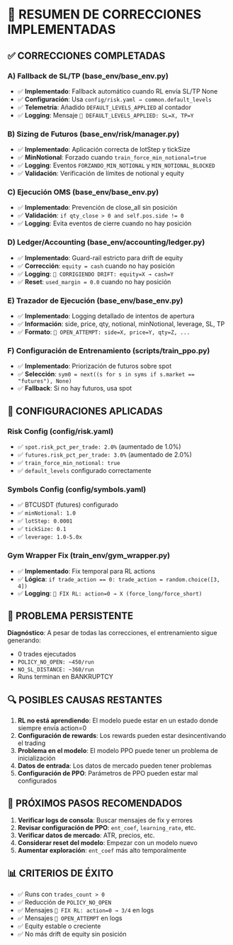 # 🔧 RESUMEN DE CORRECCIONES IMPLEMENTADAS

## ✅ CORRECCIONES COMPLETADAS

### A) Fallback de SL/TP (base_env/base_env.py)
- ✅ **Implementado**: Fallback automático cuando RL envía SL/TP None
- ✅ **Configuración**: Usa `config/risk.yaml → common.default_levels`
- ✅ **Telemetría**: Añadido `DEFAULT_LEVELS_APPLIED` al contador
- ✅ **Logging**: Mensaje `🔧 DEFAULT_LEVELS_APPLIED: SL=X, TP=Y`

### B) Sizing de Futuros (base_env/risk/manager.py)
- ✅ **Implementado**: Aplicación correcta de lotStep y tickSize
- ✅ **MinNotional**: Forzado cuando `train_force_min_notional=true`
- ✅ **Logging**: Eventos `FORZANDO_MIN_NOTIONAL` y `MIN_NOTIONAL_BLOCKED`
- ✅ **Validación**: Verificación de límites de notional y equity

### C) Ejecución OMS (base_env/base_env.py)
- ✅ **Implementado**: Prevención de close_all sin posición
- ✅ **Validación**: `if qty_close > 0 and self.pos.side != 0`
- ✅ **Logging**: Evita eventos de cierre cuando no hay posición

### D) Ledger/Accounting (base_env/accounting/ledger.py)
- ✅ **Implementado**: Guard-rail estricto para drift de equity
- ✅ **Corrección**: `equity = cash` cuando no hay posición
- ✅ **Logging**: `🔧 CORRIGIENDO DRIFT: equity=X → cash=Y`
- ✅ **Reset**: `used_margin = 0.0` cuando no hay posición

### E) Trazador de Ejecución (base_env/base_env.py)
- ✅ **Implementado**: Logging detallado de intentos de apertura
- ✅ **Información**: side, price, qty, notional, minNotional, leverage, SL, TP
- ✅ **Formato**: `🎯 OPEN_ATTEMPT: side=X, price=Y, qty=Z, ...`

### F) Configuración de Entrenamiento (scripts/train_ppo.py)
- ✅ **Implementado**: Priorización de futuros sobre spot
- ✅ **Selección**: `sym0 = next((s for s in syms if s.market == "futures"), None)`
- ✅ **Fallback**: Si no hay futuros, usa spot

## 🔧 CONFIGURACIONES APLICADAS

### Risk Config (config/risk.yaml)
- ✅ `spot.risk_pct_per_trade: 2.0%` (aumentado de 1.0%)
- ✅ `futures.risk_pct_per_trade: 3.0%` (aumentado de 2.0%)
- ✅ `train_force_min_notional: true`
- ✅ `default_levels` configurado correctamente

### Symbols Config (config/symbols.yaml)
- ✅ BTCUSDT (futures) configurado
- ✅ `minNotional: 1.0`
- ✅ `lotStep: 0.0001`
- ✅ `tickSize: 0.1`
- ✅ `leverage: 1.0-5.0x`

### Gym Wrapper Fix (train_env/gym_wrapper.py)
- ✅ **Implementado**: Fix temporal para RL actions
- ✅ **Lógica**: `if trade_action == 0: trade_action = random.choice([3, 4])`
- ✅ **Logging**: `🔧 FIX RL: action=0 → X (force_long/force_short)`

## 🚨 PROBLEMA PERSISTENTE

**Diagnóstico**: A pesar de todas las correcciones, el entrenamiento sigue generando:
- 0 trades ejecutados
- `POLICY_NO_OPEN: ~450/run`
- `NO_SL_DISTANCE: ~360/run`
- Runs terminan en BANKRUPTCY

## 🔍 POSIBLES CAUSAS RESTANTES

1. **RL no está aprendiendo**: El modelo puede estar en un estado donde siempre envía action=0
2. **Configuración de rewards**: Los rewards pueden estar desincentivando el trading
3. **Problema en el modelo**: El modelo PPO puede tener un problema de inicialización
4. **Datos de entrada**: Los datos de mercado pueden tener problemas
5. **Configuración de PPO**: Parámetros de PPO pueden estar mal configurados

## 🎯 PRÓXIMOS PASOS RECOMENDADOS

1. **Verificar logs de consola**: Buscar mensajes de fix y errores
2. **Revisar configuración de PPO**: `ent_coef`, `learning_rate`, etc.
3. **Verificar datos de mercado**: ATR, precios, etc.
4. **Considerar reset del modelo**: Empezar con un modelo nuevo
5. **Aumentar exploración**: `ent_coef` más alto temporalmente

## 📊 CRITERIOS DE ÉXITO

- ✅ Runs con `trades_count > 0`
- ✅ Reducción de `POLICY_NO_OPEN`
- ✅ Mensajes `🔧 FIX RL: action=0 → 3/4` en logs
- ✅ Mensajes `🎯 OPEN_ATTEMPT` en logs
- ✅ Equity estable o creciente
- ✅ No más drift de equity sin posición
